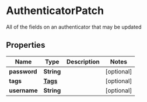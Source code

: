 

# AuthenticatorPatch

All of the fields on an authenticator that may be updated

## Properties

| Name | Type | Description | Notes |
|------------ | ------------- | ------------- | -------------|
|**password** | **String** |  |  [optional] |
|**tags** | [**Tags**](Tags.md) |  |  [optional] |
|**username** | **String** |  |  [optional] |



